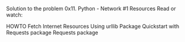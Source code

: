 Solution to the problem 0x11. Python - Network #1
Resources
Read or watch:

HOWTO Fetch Internet Resources Using urllib Package
Quickstart with Requests package
Requests package
